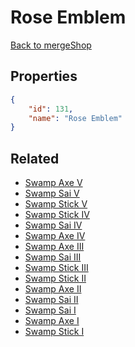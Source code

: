 # Rose Emblem

<no description available>

[Back to mergeShop](../merge-shops.md)

## Properties

```json
{
    "id": 131,
    "name": "Rose Emblem"
}
```

## Related

- [Swamp Axe V](../items/8920-swamp-axe-v.md)
- [Swamp Sai V](../items/8926-swamp-sai-v.md)
- [Swamp Stick V](../items/8936-swamp-stick-v.md)
- [Swamp Stick IV](../items/8935-swamp-stick-iv.md)
- [Swamp Sai IV](../items/8925-swamp-sai-iv.md)
- [Swamp Axe IV](../items/8915-swamp-axe-iv.md)
- [Swamp Axe III](../items/8914-swamp-axe-iii.md)
- [Swamp Sai III](../items/8924-swamp-sai-iii.md)
- [Swamp Stick III](../items/8934-swamp-stick-iii.md)
- [Swamp Stick II](../items/8933-swamp-stick-ii.md)
- [Swamp Axe II](../items/8913-swamp-axe-ii.md)
- [Swamp Sai II](../items/8923-swamp-sai-ii.md)
- [Swamp Sai I](../items/8922-swamp-sai-i.md)
- [Swamp Axe I](../items/8912-swamp-axe-i.md)
- [Swamp Stick I](../items/8932-swamp-stick-i.md)

